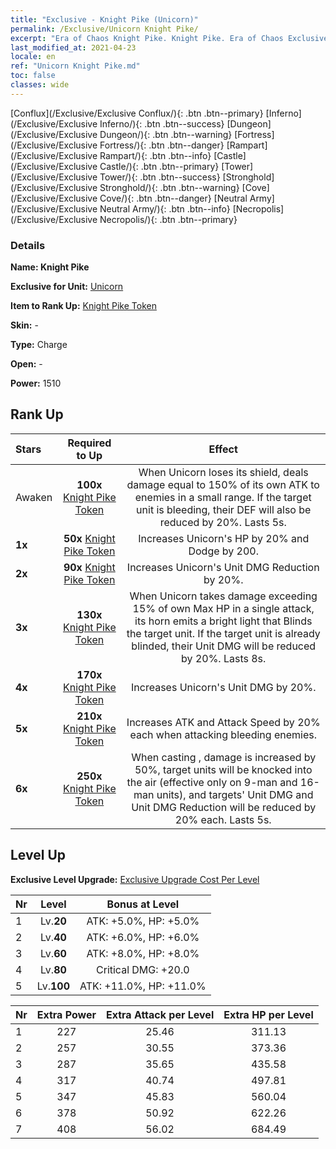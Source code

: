 ```yaml
---
title: "Exclusive - Knight Pike (Unicorn)"
permalink: /Exclusive/Unicorn Knight Pike/
excerpt: "Era of Chaos Knight Pike. Knight Pike. Era of Chaos Exclusive Knight Pike. Unicorn Exclusive."
last_modified_at: 2021-04-23
locale: en
ref: "Unicorn Knight Pike.md"
toc: false
classes: wide
---
```

 [Conflux](/Exclusive/Exclusive Conflux/){: .btn .btn--primary} [Inferno](/Exclusive/Exclusive Inferno/){: .btn .btn--success} [Dungeon](/Exclusive/Exclusive Dungeon/){: .btn .btn--warning} [Fortress](/Exclusive/Exclusive Fortress/){: .btn .btn--danger} [Rampart](/Exclusive/Exclusive Rampart/){: .btn .btn--info} [Castle](/Exclusive/Exclusive Castle/){: .btn .btn--primary} [Tower](/Exclusive/Exclusive Tower/){: .btn .btn--success} [Stronghold](/Exclusive/Exclusive Stronghold/){: .btn .btn--warning} [Cove](/Exclusive/Exclusive Cove/){: .btn .btn--danger} [Neutral Army](/Exclusive/Exclusive Neutral Army/){: .btn .btn--info} [Necropolis](/Exclusive/Exclusive Necropolis/){: .btn .btn--primary} 

### Details
 **Name: Knight Pike** 

 **Exclusive for Unit:** [Unicorn](/units/Unicorn/) 

 **Item to Rank Up:** [Knight Pike Token](/Items/con_916/)

 **Skin:** -

 **Type:** Charge

 **Open:** -

 **Power:** 1510

## Rank Up

  |     Stars    |  Required to Up | Effect |
  |:-------------|:---------------:|:---------------:|
  |  Awaken  | **100x** [Knight Pike Token](/Items/con_916/) | <Shield Reflect> When Unicorn loses its shield, deals damage equal to 150% of its own ATK to enemies in a small range. If the target unit is bleeding, their DEF will also be reduced by 20%. Lasts 5s. |
  | **1x** <i class="fas fa-star"/> | **50x** [Knight Pike Token](/Items/con_916/) | Increases Unicorn's HP by 20% and Dodge by 200. |
  | **2x** <i class="fas fa-star"/> | **90x** [Knight Pike Token](/Items/con_916/) | Increases Unicorn's Unit DMG Reduction by 20%. |
  | **3x** <i class="fas fa-star"/> | **130x** [Knight Pike Token](/Items/con_916/) | <Blue Streak> When Unicorn takes damage exceeding 15% of own Max HP in a single attack, its horn emits a bright light that Blinds the target unit. If the target unit is already blinded, their Unit DMG will be reduced by 20%. Lasts 8s. |
  | **4x** <i class="fas fa-star"/> | **170x** [Knight Pike Token](/Items/con_916/) | Increases Unicorn's Unit DMG by 20%. |
  | **5x** <i class="fas fa-star"/> | **210x** [Knight Pike Token](/Items/con_916/) | Increases ATK and Attack Speed by 20% each when attacking bleeding enemies. |
  | **6x** <i class="fas fa-star"/> | **250x** [Knight Pike Token](/Items/con_916/) | <Brightmoon Guardian> When casting <Shield Reflect>, damage is increased by 50%, target units will be knocked into the air (effective only on 9-man and 16-man units), and targets' Unit DMG and Unit DMG Reduction will be reduced by 20% each. Lasts 5s. |


## Level Up
 **Exclusive Level Upgrade:** [Exclusive Upgrade Cost Per Level](/Exclusive/ExclusiveUpgradeCostPerLevel/)

  |  Nr  |   Level  | Bonus at Level |
  |:-----|:--------:|:--------------:|
  | 1 | Lv.**20** | ATK: +5.0%, HP: +5.0% |
  | 2 | Lv.**40** | ATK: +6.0%, HP: +6.0% |
  | 3 | Lv.**60** | ATK: +8.0%, HP: +8.0% |
  | 4 | Lv.**80** | Critical DMG: +20.0 |
  | 5 | Lv.**100** | ATK: +11.0%, HP: +11.0% |


  |  Nr  |  Extra Power | Extra Attack per Level | Extra HP per Level |
  |:-----|:--------:|:--------:|:--------:|
  | 1 | 227 | 25.46 | 311.13 |
  | 2 | 257 | 30.55 | 373.36 |
  | 3 | 287 | 35.65 | 435.58 |
  | 4 | 317 | 40.74 | 497.81 |
  | 5 | 347 | 45.83 | 560.04 |
  | 6 | 378 | 50.92 | 622.26 |
  | 7 | 408 | 56.02 | 684.49 |



